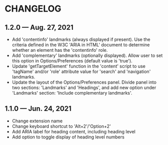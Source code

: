 # CHANGELOG

## 1.2.0 — Aug. 27, 2021

* Add 'contentinfo' landmarks (always displayed if present). Use the criteria
  defined in the W3C 'ARIA in HTML' document to determine whether an element
  has the 'contentinfo' role.
* Add 'complementary' landmarks (optionally displayed). Allow user to set this
  option in Options/Preferences (default value is 'true').
* Update 'getTargetElement' function in the 'content' script to use 'tagName'
  and/or 'role' attribute value for 'search' and 'navigation' landmarks.
* Update the layout of the Options/Preferences panel. Divide panel into two
  sections: 'Landmarks' and 'Headings', and add new option under 'Landmarks'
  section: 'Include complementary landmarks'.

## 1.1.0 — Jun. 24, 2021

* Change extension name
* Change keyboard shortcut to 'Alt+2'/'Option+2'
* Add ARIA label for heading content, including heading level
* Add option to toggle display of heading level numbers
